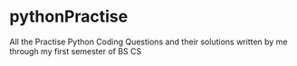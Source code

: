 # pythonPractise
All the Practise Python Coding Questions and their solutions written by me through my first semester of BS CS
